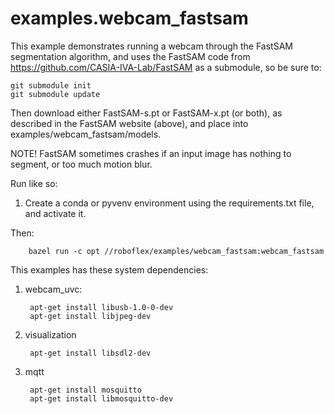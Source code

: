 # examples.webcam_fastsam

This example demonstrates running a webcam through the FastSAM segmentation algorithm, and uses the FastSAM code from https://github.com/CASIA-IVA-Lab/FastSAM as a submodule, so be sure to:

    git submodule init
    git submodule update

Then download either FastSAM-s.pt or FastSAM-x.pt (or both), as described in the FastSAM website (above), and place into examples/webcam_fastsam/models.

NOTE! FastSAM sometimes crashes if an input image has nothing to segment, or too much motion blur.


Run like so:

1. Create a conda or pyvenv environment using the requirements.txt file, and activate it.

Then:
        
        bazel run -c opt //roboflex/examples/webcam_fastsam:webcam_fastsam

This examples has these system dependencies:

1. webcam_uvc:

        apt-get install libusb-1.0-0-dev
        apt-get install libjpeg-dev

2. visualization

        apt-get install libsdl2-dev

3. mqtt

        apt-get install mosquitto
        apt-get install libmosquitto-dev